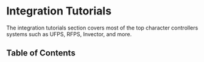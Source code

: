 # Integration Tutorials
The integration tutorials section covers most of the top character controllers systems such as UFPS, RFPS, Invector, and more.

## Table of Contents